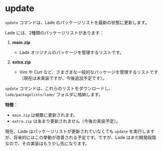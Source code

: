 # update

`update` コマンドは、Lade のパッケージリストを最新の状態に更新します。

Lade には、2種類のパッケージリストがあります：

1. **main.zip**  
   - Lade オリジナルのパッケージを管理するリストです。
   
2. **extra.zip**  
   - Vim や Curl など、さまざまな一般的なパッケージを管理するリストです（現在は未実装ですが、今後追加予定です）。

`update` コマンドは、これらのリストをダウンロードし、`lade/packagelists/lade/` フォルダに格納します。

**特徴**：
- `main.zip` は頻繁に更新されます。
- `extra.zip` はあまり更新されません（今後の実装予定）。

現在、Lade はパッケージリストが更新されていなくても `update` を実行しますが、将来的にはこの挙動が改善される予定です。ですが、Lade はまだ開発段階なので、その実装はもう少し先になります。
